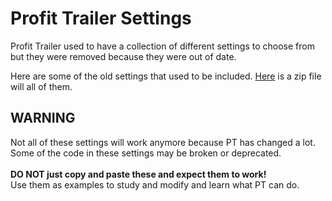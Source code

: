 # Profit Trailer Settings

Profit Trailer used to have a collection of different settings to choose from but they were removed because they were out of date.

Here are some of the old settings that used to be included.  [Here](https://github.com/PTdude/Profit-Trailer-Settings/releases/tag/1) is a zip file will all of them.

## **WARNING**<br>
Not all of these settings will work anymore because PT has changed a lot.  Some of the code in these settings may be broken or deprecated.<br><br>
**DO NOT just copy and paste these and expect them to work!**  
Use them as examples to study and modify and learn what PT can do.


